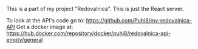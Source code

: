 This is a part of my project "Redovalnica". This is just the React server. 

To look at the API's code go to: https://github.com/Puhi8/my-redovalnica-API
Get a docker image at: https://hub.docker.com/repository/docker/puhi8/redovalnica-api-empty/general
